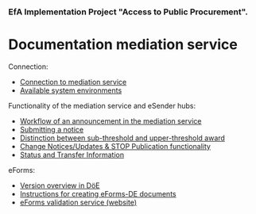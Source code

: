 ### EfA Implementation Project "Access to Public Procurement".
# Documentation mediation service
Connection:
  - [Connection to mediation service](Connection_to_mediator.md)
  - [Available system environments](Development_environments.md)

Functionality of the mediation service and eSender hubs:
- [Workflow of an announcement in the mediation service](Workflow.md)
- [Submitting a notice](/documentation/send_notice.md)
- [Distinction between sub-threshold and upper-threshold award](/documentation/upper-or_lower-threshold_award.md)
- [Change Notices/Updates & STOP Publication functionality](/documentation/STOP%20update%20%26%20change%20notices.md)
- [Status and Transfer Information](Status_information.md)


eForms:
- [Version overview in DöE](eForms_support.md)
- [Instructions for creating eForms-DE documents](eForms_creation.md)
- [eForms validation service (website)](Validator.md)


<br><br>

